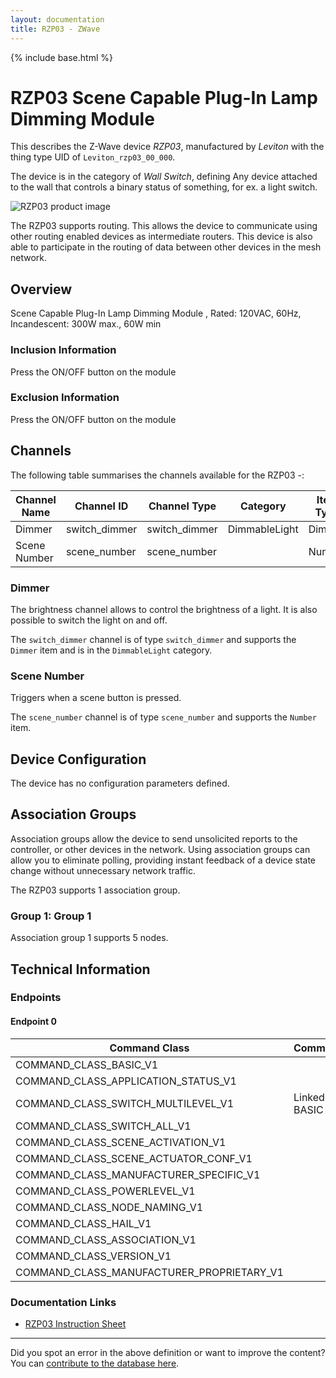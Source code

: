 ```yaml
---
layout: documentation
title: RZP03 - ZWave
---
```


{% include base.html %}

# RZP03 Scene Capable Plug-In Lamp Dimming Module
This describes the Z-Wave device *RZP03*, manufactured by *Leviton* with the thing type UID of ```Leviton_rzp03_00_000```.

The device is in the category of *Wall Switch*, defining Any device attached to the wall that controls a binary status of something, for ex. a light switch.

![RZP03 product image](https://opensmarthouse.org/assets/zwave/attachments/373/rzp03.gif)


The RZP03 supports routing. This allows the device to communicate using other routing enabled devices as intermediate routers.  This device is also able to participate in the routing of data between other devices in the mesh network.

## Overview

Scene Capable Plug-In Lamp Dimming Module , Rated: 120VAC, 60Hz, Incandescent: 300W max., 60W min

### Inclusion Information

Press the ON/OFF button on the module

### Exclusion Information

Press the ON/OFF button on the module

## Channels

The following table summarises the channels available for the RZP03 -:

| Channel Name | Channel ID | Channel Type | Category | Item Type |
|--------------|------------|--------------|----------|-----------|
| Dimmer | switch_dimmer | switch_dimmer | DimmableLight | Dimmer | 
| Scene Number | scene_number | scene_number |  | Number | 

### Dimmer
The brightness channel allows to control the brightness of a light.
            It is also possible to switch the light on and off.

The ```switch_dimmer``` channel is of type ```switch_dimmer``` and supports the ```Dimmer``` item and is in the ```DimmableLight``` category.

### Scene Number
Triggers when a scene button is pressed.

The ```scene_number``` channel is of type ```scene_number``` and supports the ```Number``` item.



## Device Configuration

The device has no configuration parameters defined.

## Association Groups

Association groups allow the device to send unsolicited reports to the controller, or other devices in the network. Using association groups can allow you to eliminate polling, providing instant feedback of a device state change without unnecessary network traffic.

The RZP03 supports 1 association group.

### Group 1: Group 1


Association group 1 supports 5 nodes.

## Technical Information

### Endpoints

#### Endpoint 0

| Command Class | Comment |
|---------------|---------|
| COMMAND_CLASS_BASIC_V1| |
| COMMAND_CLASS_APPLICATION_STATUS_V1| |
| COMMAND_CLASS_SWITCH_MULTILEVEL_V1| Linked to BASIC|
| COMMAND_CLASS_SWITCH_ALL_V1| |
| COMMAND_CLASS_SCENE_ACTIVATION_V1| |
| COMMAND_CLASS_SCENE_ACTUATOR_CONF_V1| |
| COMMAND_CLASS_MANUFACTURER_SPECIFIC_V1| |
| COMMAND_CLASS_POWERLEVEL_V1| |
| COMMAND_CLASS_NODE_NAMING_V1| |
| COMMAND_CLASS_HAIL_V1| |
| COMMAND_CLASS_ASSOCIATION_V1| |
| COMMAND_CLASS_VERSION_V1| |
| COMMAND_CLASS_MANUFACTURER_PROPRIETARY_V1| |

### Documentation Links

* [RZP03 Instruction Sheet](https://www.opensmarthouse.org/zwavedatabase/373/Ins-RZP03.pdf)

---

Did you spot an error in the above definition or want to improve the content?
You can [contribute to the database here](https://www.opensmarthouse.org/zwavedatabase/373).
